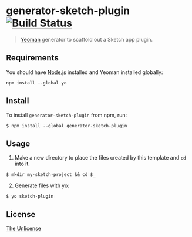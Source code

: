 # generator-sketch-plugin [![Build Status](https://travis-ci.org/guerrero/generator-sketch-plugin.svg?branch=master)](https://travis-ci.org/guerrero/generator-sketch-plugin)

> [Yeoman](http://yeoman.io/) generator to scaffold out a Sketch app plugin.


## Requirements

You should have [Node.js](https://nodejs.org/en/) installed and Yeoman installed globally:

```
npm install --global yo
```


## Install

To install `generator-sketch-plugin` from npm, run:

```
$ npm install --global generator-sketch-plugin
```


## Usage

1. Make a new directory to place the files created by this template and `cd` into it.

```
$ mkdir my-sketch-project && cd $_
```

2. Generate files with [yo](https://github.com/yeoman/yo):

```
$ yo sketch-plugin
```


## License

[The Unlicense](http://unlicense.org/)
